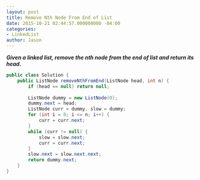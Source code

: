 ```yaml
---
layout: post
title: Remove Nth Node From End of List
date: 2015-10-21 02:44:57.000000000 -04:00
categories:
- LinkedList
author: Jason
---
```

<p><strong><em>Given a linked list, remove the nth node from the end of list and return its head.</em></strong></p>


``` java
public class Solution {
    public ListNode removeNthFromEnd(ListNode head, int n) {
        if (head == null) return null;
        
        ListNode dummy = new ListNode(0);
        dummy.next = head;
        ListNode curr = dummy, slow = dummy;
        for (int i = 0; i <= n; i++) {
            curr = curr.next;
        }
        while (curr != null) {
            slow = slow.next;
            curr = curr.next;
        }
        slow.next = slow.next.next;
        return dummy.next;
    }
}
```
